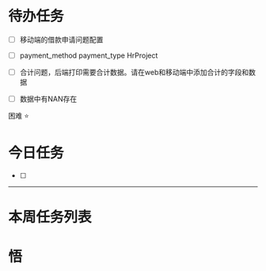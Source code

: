 # 待办任务
- [ ] 移动端的借款申请问题配置
- [ ] payment_method payment_type  HrProject
- [ ] 合计问题，后端打印需要合计数据。请在web和移动端中添加合计的字段和数据
- [ ] 数据中有NAN存在


困难
⭐

# 今日任务
- [ ] 




------
# 本周任务列表



# 悟